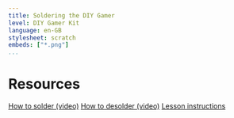 ```yaml
---
title: Soldering the DIY Gamer
level: DIY Gamer Kit
language: en-GB
stylesheet: scratch
embeds: ["*.png"]
...
```


# Resources

[How to solder (video)](https://www.youtube.com/watch?v=CYr-6ut-pkM&index=3&list=PL3qxdM6ba83QwHoPyv0Vrxrmf4C1Je68W)
[How to desolder (video)](https://www.youtube.com/watch?v=Ib3EXLCRKHw&index=4&list=PL3qxdM6ba83QwHoPyv0Vrxrmf4C1Je68W)
[Lesson instructions](http://www.techwillsaveus.com/az/wp-content/uploads/2014/09/CCLesson2_DIY_Gamer_lessonplan3.pdf)